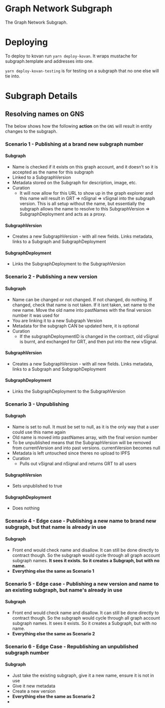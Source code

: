 # Graph Network Subgraph

The Graph Network Subgraph.

# Deploying

To deploy to kovan run `yarn deploy-kovan`. It wraps mustache for subgraph.template and addresses
into one. 

`yarn deploy-kovan-testing` is for testing on a subgraph that no one else will tie into. 

# Subgraph Details
## Resolving names on GNS
The below shows how the following **action** on the `GNS` will result in entity changes to the
subgraph.

### Scenario 1 - Publishing at a brand new subgraph number
#### Subgraph
- Name is checked if it exists on this graph account, and it doesn’t so it is accepted as the name
  for this subgraph
- Linked to a SubgraphVersion
- Metadata stored on the Subgraph for description, image, etc.
- Curation
  - It will now allow for this URL to show up in the graph explorer and this name will result 
    in GRT => nSignal => vSignal into the subgraph version. This is all setup without the name, but
    essentially the subgraph allows the name to resolve to this SubgraphVersion => SubgraphDeployment
    and acts as a proxy.
#### SubgraphVersion
- Creates a new SubgraphVersion - with all new fields. Links metadata, links to a Subgraph and
  SubgraphDeployment
#### SubgraphDeployment
- Links the SubgraphDeployment to the SubgraphVersion 

###  Scenario 2 - Publishing a new version
#### Subgraph
- Name can be changed or not changed. If not changed, do nothing. If changed, check that name is not
  taken. If it isnt taken, set name to the new name. Move the old name into pastNames with the final
  version number it was used for
- You are linking it to a new Subgraph Version
- Metadata for the subgraph CAN be updated here, it is optional
- Curation
  - If the subgraphDeploymentID is changed in the contract, old vSignal is burnt, and exchanged
    for GRT, and then put into the new vSignal. 
#### SubgraphVersion
- Creates a new SubgraphVersion - with all new fields. Links metadata, links to a Subgraph and
  SubgraphDeployment
#### SubgraphDeployment
- Links the SubgraphDeployment to the SubgraphVersion 

###  Scenario 3 - Unpublishing
#### Subgraph
- Name is set to null. It must be set to null, as it is the only way that a user could use this
  name again
- Old name is moved into pastNames array, with the final version number
- To be unpublished means that the SubgraphVersion will be removed from currentVersion and into
  past versions. currentVersion becomes null
- Metadata is left untouched since theres no upload to IPFS 
- Curation
  - Pulls out vSignal and nSignal and returns GRT to all users
#### SubgraphVersion
- Sets unpublished to true
#### SubgraphDeployment
- Does nothing

###  Scenario 4 - Edge case - Publishing a new name to brand new subgraph, but that name is already in use
#### Subgraph
- Front end would check name and disallow. It can still be done directly to contract though. So the
  subgraph would cycle through all graph account subgraph names. **It sees it exists. So it creates
  a Subgraph, but with no name.**
- **Everything else the same as Scenario 1**

###  Scenario 5 - Edge case - Publishing a new version and name to an existing subgraph, but name's already in use
#### Subgraph
- Front end would check name and disallow. It can still be done directly to contract though. So the
  subgraph would cycle through all graph account subgraph names. It sees it exists. So it creates
  a Subgraph, but with no name.
- **Everything else the same as Scenario 2**

###  Scenario 6 - Edge Case - Republishing an unpublished subgraph number
#### Subgraph
- Just take the existing subgraph, give it a new name, ensure it is not in use
- Give it new metadata
- Create a new version
- **Everything else the same as Scenario 2**
- 